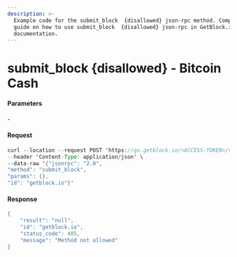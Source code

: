 ```yaml
---
description: >-
  Example code for the submit_block  {disallowed} json-rpc method. Сomplete
  guide on how to use submit_block  {disallowed} json-rpc in GetBlock.io Web3
  documentation.
---
```


# submit\_block {disallowed} - Bitcoin Cash

#### Parameters

\-

#### Request

```java
curl --location --request POST 'https://go.getblock.io/<ACCESS-TOKEN>/v1/mainnet/' \
--header 'Content-Type: application/json' \
--data-raw '{"jsonrpc": "2.0",
"method": "submit_block",
"params": {},
"id": "getblock.io"}'
```

#### Response

```java
{
    "result": "null",
    "id": "getblock.io",
    "status_code": 405,
    "message": "Method not allowed"
}
```
